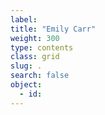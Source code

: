 ```yaml
---
label:
title: "Emily Carr"
weight: 300
type: contents
class: grid
slug: .
search: false
object:
  - id:
---
```

